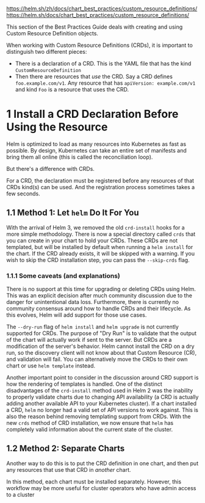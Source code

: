 \
https://helm.sh/zh/docs/chart_best_practices/custom_resource_definitions/
https://helm.sh/docs/chart_best_practices/custom_resource_definitions/

This section of the Best Practices Guide deals with creating and using Custom Resource Definition objects.

When working with Custom Resource Definitions (CRDs), it is important to distinguish two different pieces:
- There is a declaration of a CRD. This is the YAML file that has the kind `CustomResourceDefinition`
- Then there are resources that _use_ the CRD. Say a CRD defines `foo.example.com/v1`. Any resource that has `apiVersion: example.com/v1` and kind `Foo` is a resource that uses the CRD.

# 1 Install a CRD Declaration Before Using the Resource

Helm is optimized to load as many resources into Kubernetes as fast as possible. By design, Kubernetes can take an entire set of manifests and bring them all online (this is called the reconciliation loop).

But there's a difference with CRDs.

For a CRD, the declaration must be registered before any resources of that CRDs kind(s) can be used. And the registration process sometimes takes a few seconds.

## 1.1 [](https://helm.sh/docs/chart_best_practices/custom_resource_definitions/#method-1-let-helm-do-it-for-you)Method 1: Let `helm` Do It For You

With the arrival of Helm 3, we removed the old `crd-install` hooks for a more simple methodology. There is now a special directory called `crds` that you can create in your chart to hold your CRDs. These CRDs are not templated, but will be installed by default when running a `helm install` for the chart. If the CRD already exists, it will be skipped with a warning. If you wish to skip the CRD installation step, you can pass the `--skip-crds` flag.

### 1.1.1 [](https://helm.sh/docs/chart_best_practices/custom_resource_definitions/#some-caveats-and-explanations)Some caveats (and explanations)

There is no support at this time for upgrading or deleting CRDs using Helm. This was an explicit decision after much community discussion due to the danger for unintentional data loss. Furthermore, there is currently no community consensus around how to handle CRDs and their lifecycle. As this evolves, Helm will add support for those use cases.

The `--dry-run` flag of `helm install` and `helm upgrade` is not currently supported for CRDs. The purpose of "Dry Run" is to validate that the output of the chart will actually work if sent to the server. But CRDs are a modification of the server's behavior. Helm cannot install the CRD on a dry run, so the discovery client will not know about that Custom Resource (CR), and validation will fail. You can alternatively move the CRDs to their own chart or use `helm template` instead.

Another important point to consider in the discussion around CRD support is how the rendering of templates is handled. One of the distinct disadvantages of the `crd-install` method used in Helm 2 was the inability to properly validate charts due to changing API availability (a CRD is actually adding another available API to your Kubernetes cluster). If a chart installed a CRD, `helm` no longer had a valid set of API versions to work against. This is also the reason behind removing templating support from CRDs. With the new `crds` method of CRD installation, we now ensure that `helm` has completely valid information about the current state of the cluster.

## 1.2 [](https://helm.sh/docs/chart_best_practices/custom_resource_definitions/#method-2-separate-charts)Method 2: Separate Charts

Another way to do this is to put the CRD definition in one chart, and then put any resources that use that CRD in _another_ chart.

In this method, each chart must be installed separately. However, this workflow may be more useful for cluster operators who have admin access to a cluster









